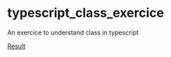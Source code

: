 # typescript_class_exercice
An exercice to understand class in typescript

[Result](https://somebodylikeeverybody.github.io/typescript_class_exercice/build/index.html)

